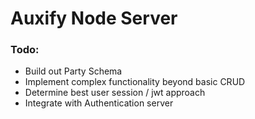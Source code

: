 # Auxify Node Server

### Todo:
- Build out Party Schema
- Implement complex functionality beyond basic CRUD
- Determine best user session / jwt approach
- Integrate with Authentication server
